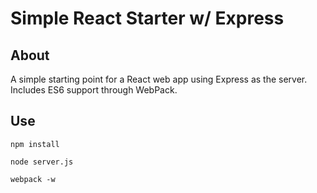 # Simple React Starter w/ Express

## About
A simple starting point for a React web app using Express as the server. Includes ES6 support through WebPack.

## Use

`npm install`

`node server.js`

`webpack -w`
